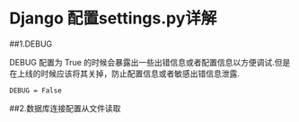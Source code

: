 # Django 配置settings.py详解

##1.DEBUG

DEBUG 配置为 True 的时候会暴露出一些出错信息或者配置信息以方便调试.但是在上线的时候应该将其关掉，防止配置信息或者敏感出错信息泄露.


```
DEBUG = False

```
##2.数据库连接配置从文件读取

```

```

